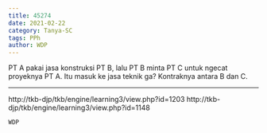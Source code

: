 ```yaml
---
title: 45274
date: 2021-02-22
category: Tanya-SC
tags: PPh
author: WDP
---
```


PT A pakai jasa konstruksi PT B, lalu PT B minta PT C untuk ngecat proyeknya PT A. Itu masuk ke jasa teknik ga? Kontraknya antara B dan C.

---

http://tkb-djp/tkb/engine/learning3/view.php?id=1203 http://tkb-djp/tkb/engine/learning3/view.php?id=1148

`WDP`
